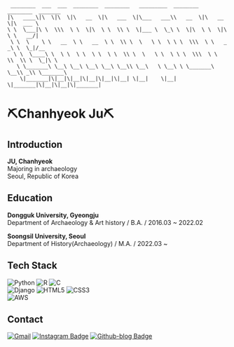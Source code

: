 ```

 ________  ___  ___  ________  ________   _________  ________  ________  _______      
|\   ____\|\  \|\  \|\   __  \|\   ___  \|\___   ___\\   __  \|\   __  \|\  ___ \     
\ \  \___|\ \  \\\  \ \  \|\  \ \  \\ \  \|___ \  \_\ \  \|\  \ \  \|\  \ \   __/|    
 \ \  \    \ \   __  \ \   __  \ \  \\ \  \   \ \  \ \ \  \\\  \ \   _  _\ \  \_|/__  
  \ \  \____\ \  \ \  \ \  \ \  \ \  \\ \  \   \ \  \ \ \  \\\  \ \  \\  \\ \  \_|\ \ 
   \ \_______\ \__\ \__\ \__\ \__\ \__\\ \__\   \ \__\ \ \_______\ \__\\ _\\ \_______\
    \|_______|\|__|\|__|\|__|\|__|\|__| \|__|    \|__|  \|_______|\|__|\|__|\|_______|

```

# ⛏Chanhyeok Ju⛏

## Introduction

**JU, Chanhyeok**<br>
Majoring in archaeology<br>
Seoul, Republic of Korea<br>

## Education

**Dongguk University, Gyeongju**<br>
Department of Archaeology & Art history / B.A. / 2016.03 ~ 2022.02

**Soongsil University, Seoul**<br>
Department of History(Archaeology) / M.A. / 2022.03 ~

## Tech Stack

![Python](https://img.shields.io/badge/Python-3776AB?style=for-the-badge&logo=python&logoColor=white)
![R](https://img.shields.io/badge/R-276DC3?style=for-the-badge&logo=r&logoColor=white)
![C](https://img.shields.io/badge/C-00599C?style=for-the-badge&logo=c&logoColor=white)
<br>
![Django](https://img.shields.io/badge/Django-092E20?style=for-the-badge&logo=django&logoColor=white)
![HTML5](https://img.shields.io/badge/HTML5-E34F26?style=for-the-badge&logo=html5&logoColor=white)
![CSS3](https://img.shields.io/badge/CSS3-1572B6?style=for-the-badge&logo=css3&logoColor=white)
<br>
![AWS](https://img.shields.io/badge/AWS-232F3E?style=for-the-badge&logo=amazon-aws&logoColor=white)

## Contact

[![Gmail](https://img.shields.io/badge/Gmail-D14836?style=for-the-badge&logo=gmail&logoColor=white)](https://chanhyeok@soongsil.ac.kr)
[![Instagram Badge](https://img.shields.io/badge/Instagram-E4405F?style=for-the-badge&logo=instagram&logoColor=white)](https://www.instagram.com/ch.ju97/)
[![Github-blog Badge](https://img.shields.io/badge/Blog-100000?style=for-the-badge&logo=github&logoColor=white)](https://chantore.github.io/)
